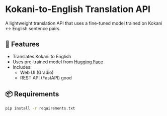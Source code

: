 # Kokani-to-English Translation API

A lightweight translation API that uses a fine-tuned model trained on Kokani ↔ English sentence pairs.

## 🔧 Features
- Translates Kokani to English
- Uses pre-trained model from [Hugging Face](https://huggingface.co/pruthvya/kokani-en-model )
- Includes:
  - Web UI (Gradio)
  - REST API (FastAPI)
good
## 📦 Requirements

```bash
pip install -r requirements.txt
